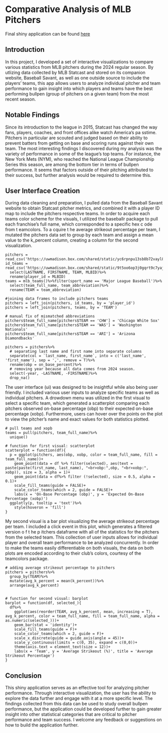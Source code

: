 # Comparative Analysis of MLB Pitchers
Final shiny application can be found [here](https://igallucci.shinyapps.io/HW2_App/)

## Introduction
In this project, I developed a set of interactive visualizations to compare various statistics from MLB pitchers
during the 2024 regular season. By utlizing data collected by MLB Statcast and stored on its companion
website, Baseball Savant, as well as one outside source to include the players’ teams, this app allows users to
analyze individual pitcher and team performance to gain insight into which players and teams have the best
performing bullpen (group of pitchers on a given team) from the most recent season.

## Notable Findings
Since its introduction to the league in 2015, Statcast has changed the way fans, players, coaches, and front
offices alike watch America’s pa sstime. Pitchers in particular are scouted and judged based on their ability to
prevent batters from getting on base and scoring runs against their own team. The most interesting findings I
discovered during my analysis was the variety of performance in some of the league’s top teams. For instance,
the New York Mets (NYM), who reached the National League Championship Series this season, are among
the bottom tier in terms of bullpen performance. It seems that factors outside of their pitching attributed to
their success, but further analysis would be required to determine this.

## User Interface Creation
During data cleaning and preparation, I pulled data from the Baseball Savant website to obtain Statcast
pitcher metrics, and combined it with a player ID map to include the pitchers respective teams. In order to
acquire each teams color scheme for the visuals, I utilized the baseballr package to pull each franchise’s
full name, which corresponded to a specific hex c ode from t eamcolors. To a cquire t he average strikeout
percentage per team, I mutated the pitchers data set to group by each team and assign a mean value to the
k_percent column, creating a column for the second visualization.
```{r}
pitchers = read_csv('https://uwmadison.box.com/shared/static/yc6rpnpu13sb8b72vayl87ofuxyk7v4z.csv')
id_teams = read_csv('https://uwmadison.box.com/shared/static/9t5oo6op3j0gqrt9c7yajw2744hlenq2.csv')%>%
  select(LASTNAME, FIRSTNAME, TEAM, MLBID)%>%
  rename(player_id = MLBID)
teams = mlb_teams()%>%filter(sport_name == 'Major League Baseball')%>%
  select(team_full_name, team_abbreviation)%>%
  rename(TEAM = team_abbreviation)

#joining data frames to include pitchers teams
pitchers = left_join(pitchers, id_teams, by = 'player_id')
pitchers = left_join(pitchers, teams, by = 'TEAM')

# manual fix of mismatched abbreviations
pitchers$team_full_name[pitchers$TEAM == 'CHW'] = 'Chicago White Sox'
pitchers$team_full_name[pitchers$TEAM == 'WAS'] = 'Washington Nationals'
pitchers$team_full_name[pitchers$TEAM == 'ARI'] = 'Arizona Diamondbacks'

pitchers = pitchers%>%
  # separating last name and first name into separate columns
  separate(col = `last_name, first_name`, into = c('last_name', 'first_name'), sep = ',', remove = T)%>%
  rename(obp = on_base_percent)%>%
  # removing year because all data comes from 2024 season.
  select(-year, -LASTNAME, -FIRSTNAME)%>%
  drop_na()
```

The user interface (ui) was designed to be insightful while also being user friendly. I included various user
inputs to analyze specific teams as well as individual pitchers. A drowdown menu was utilized in the first
visual to select a specific team, which generated a scatterplot comparing each pitchers observed on-base
percentage (obp) to their expected on-base percentage (xobp). Furthermore, users can hover over the points
on the plot to view the pitcher’s name and exact values for both statistics plotted. 
```{r}
# pull teams and xopb
teams = pull(pitchers, team_full_name)%>%
  unique()

# function for first visual: scatterplot
scatterplot = function(df){
  p = ggplot(pitchers, aes(obp, xobp, color = team_full_name, fill = team_full_name))+
    geom_point(data = df %>% filter(selected), aes(text = paste(paste(first_name, last_name), "<br>obp:",obp, "<br>xobp:", xobp)), size = 3, alpha = 1)+
    geom_point(data = df%>% filter (!selected), size = 0.5, alpha = 0.1)+
    scale_fill_teams(guide = FALSE)+
    scale_color_teams(which = 2, guide = FALSE)+
    labs(x = 'On-Base Percentage (obp)', y = 'Expected On-Base Percentage (xobp)')
  ggplotly(p, tooltip = 'text')%>%
    style(hoveron = 'fill')
}
```

My second visual is a bar plot visualizing the average strikeout percentage per team. I included a click event in this plot, which
generates a filtered version o f t he p itchers dataframe with all of the statistics for the pitchers from the
selected team. This collection of user inputs allows for individual player and overall team performance to be
analyzed concurrently. In order to make the teams easily differentiable on both visuals, the data on both
plots are encoded according to their club’s colors, courtesy of the teamcolors package.
```{r}
# adding average strikeout percentage to pitchers
pitchers = pitchers%>%
  group_by(TEAM)%>%
  mutate(avg_k_percent = mean(k_percent))%>%
  arrange(avg_k_percent)


# function for second visual: barplot
barplot = function(df, selected_){
  df%>%
    ggplot(aes(reorder(TEAM, avg_k_percent, mean, increasing = T), avg_k_percent, color = team_full_name, fill = team_full_name, alpha = as.numeric(selected_)))+
    geom_bar(stat = 'identity')+
    scale_fill_teams(guide = F)+
    scale_color_teams(which = 2, guide = F)+
    scale_x_discrete(guide = guide_axis(angle = 45))+
    scale_y_continuous(limits = c(0, 35), expand = c(0,0))+
    theme(axis.text = element_text(size = 12))+
    labs(x = 'Team', y = 'Average Strikeout (%)', title = 'Average Strikeout Percentage')
}
```

## Conclusion
This shiny application serves as an effective tool for analyzing pitcher performance. Through interactive
visualization, the user has the ability to explore the data further and engage with it at a more specific level.
The findings collected from this data can be used to study overall bullpen performance, but the application
could be developed further to gain greater insight into other statistical categories that are critical to pitcher
performance and team success. I welcome any feedback or suggestions on how to build the application further.
